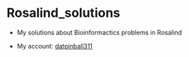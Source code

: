 # **Rosalind_solutions**

* My solutions about Bioinformactics problems in Rosalind

* My account: [datpinball311](https://rosalind.info/users/datpinball311/)
